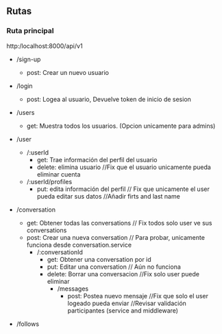 ## Rutas

### Ruta principal
 http:/localhost:8000/api/v1

- /sign-up
    - post: Crear un nuevo usuario
      
- /login
    - post: Logea al usuario, Devuelve token de inicio de sesion

- /users
    - get: Muestra todos los usuarios. (Opcion unicamente para admins)

- /user
    - /:userId
        - get: Trae información del perfil del usuario
        - delete: elimina usuario //Fix que el usuario unicamente pueda eliminar cuenta
    - /:userId/profiles 
        - put: edita información del perfil // Fix que unicamente el user pueda editar sus datos //Añadir firts and last name

- /conversation
    - get: Obtener todas las conversations // Fix todos solo user ve sus conversations
    - post: Crear una nueva conversation // Para probar, unicamente funciona desde conversation.service
        - /:conversationId
            - get: Obtener una conversation por id
            - put: Editar una conversation // Aún no funciona
            - delete: Borrar una conversacion //Fix solo user puede eliminar
                - /messages
                    - post: Postea nuevo mensaje //Fix que solo el user logeado pueda enviar //Revisar validación participantes (service and middleware)

- /follows